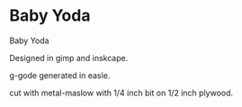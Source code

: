 # Baby Yoda

Baby Yoda 

Designed in gimp and inskcape.

g-gode generated in easle.

cut with metal-maslow with 1/4 inch bit on 1/2 inch plywood. 
